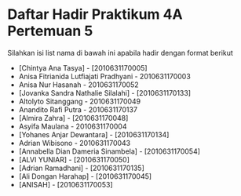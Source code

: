 # Daftar Hadir Praktikum 4A Pertemuan 5
Silahkan isi list nama di bawah ini apabila hadir dengan format berikut

- [Chintya Ana Tasya] - [2010631170005]
- Anisa Fitrianida Lutfiajati Pradhyani - 2010631170003
- Anisa Nur Hasanah - 2010631170052
- [Jovanka Sandra Nathalie Silalahi] - [2010631170133]
- Altolyto Sitanggang - 2010631170049
- Anandito Rafi Putra - 2010631170137
- [Almira Zahra] - [2010631170048]
- Asyifa Maulana - 2010631170004
- [Yohanes Anjar Dewantara] - [2010631170134]
- Adrian Wibisono - 2010631170043
- [Annabella Dian Dameria Sinambela] - [2010631170054] 
- [ALVI YUNIAR] - [2010631170050]
- [Adrian Ramadhani] - [2010631170135]
- [Ali Dongan Harahap] - [2010631170045]
- [ANISAH] - [2010631170053]
